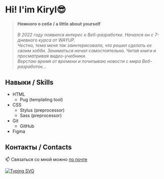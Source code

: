 # Hi! I'im Kiryl😎


> #### Немного о себе / a little about yourself 
> _В 2022 году появился интерес к Веб-разработке. Начался он с 7-дневного курса от WAYUP.  
> Честно, тема меня так заинтерисовала, что решил сделать ее своим хобби. 
> Заниматься начал самостоятельно. Читая книги и просматривая видео-учебники.   
> Верстаю время от времени и почитываю новости с мира Веб-разработок..._


## Навыки / Skills
* HTML
  * Pug (templating tool)
* CSS
  * Stylus (preprocessor)
  * Sass (preprocessor)
* Git
  * GitHub
* Figma

  
## Контакты / Contacts
📫 Связаться со мной можно [по почте](https://KurtsouKiryl@outlook.com)

[![Typing SVG](https://readme-typing-svg.demolab.com?font=JetBrains+Mono&size=18&pause=1000&random=false&width=435&lines=The+five+boxing+wizards+jump+quickly)](https://git.io/typing-svg)




<!---
ssnaip8e/ssnaip8e is a ✨ special ✨ repository because its `README.md` (this file) appears on your GitHub profile.
You can click the Preview link to take a look at your changes.
--->
